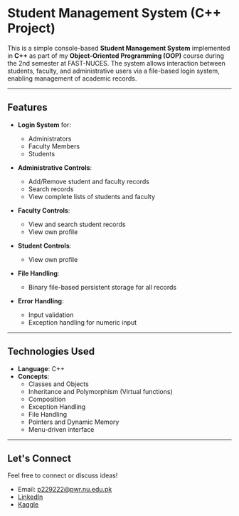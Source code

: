 #  Student Management System (C++ Project)

This is a simple console-based **Student Management System** implemented in **C++** as part of my **Object-Oriented Programming (OOP)** course during the 2nd semester at FAST-NUCES. The system allows interaction between students, faculty, and administrative users via a file-based login system, enabling management of academic records.

---

##  Features

- **Login System** for:
  - Administrators
  - Faculty Members
  - Students

- **Administrative Controls**:
  - Add/Remove student and faculty records
  - Search records
  - View complete lists of students and faculty

- **Faculty Controls**:
  - View and search student records
  - View own profile

- **Student Controls**:
  - View own profile

- **File Handling**:
  - Binary file-based persistent storage for all records

- **Error Handling**:
  - Input validation
  - Exception handling for numeric input

---

##  Technologies Used

- **Language**: C++
- **Concepts**:
  - Classes and Objects
  - Inheritance and Polymorphism (Virtual functions)
  - Composition
  - Exception Handling
  - File Handling 
  - Pointers and Dynamic Memory
  - Menu-driven interface

---
## Let's Connect  
Feel free to connect or discuss ideas!

- Email: p229222@pwr.nu.edu.pk  
- [LinkedIn](https://linkedin.com/in/hamza-bangash)  
- [Kaggle](https://www.kaggle.com/hamzabangash1)